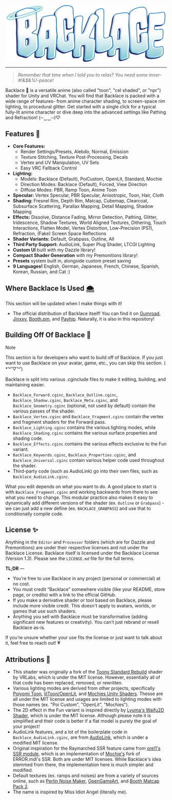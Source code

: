 <p align="left">
  <img src="./.assets/backlace.png" alt="Backlace Logo" width="500"/>
</p>

---

> *Remember that time when I told you to relax? You need some inner-#!&$&%!-peace!*

Backlace 🎀 is a versatile anime (also called "toon", "cel shaded", or "npr") shader for Unity and VRChat. You will find that Backlace is packed with a wide range of features- from anime character shading, to screen-space rim lighting, to procedural glitter. Get started with a single click for a typical fully-lit anime character or dive deep into the advanced settings like Pathing and Refraction! (─‿‿─)♡

## Features 🌈
- **Core Features:**
	- Render Settings/Presets, Alebdo, Normal, Emission
	- Texture Stitching, Texture Post-Processing, Decals
	- Vertex and UV Manipulation, UV Sets
	- Easy VRC Fallback Control
 - **Lighting:**
	 - Models: Backlace (Default), PoiCustom, OpenLit, Standard, Mochie
	 - Direction Modes: Backlace (Default), Forced, View Direction
	 - Diffuse Modes: PBR, Ramp Toon, Anime Toon
- **Specular:** Vertex Specular, PBR Specular, Anisotropic, Toon, Hair, Cloth
- **Shading:** Fresnel Rim, Depth Rim, Matcap, Cubemap, Clearcoat, Subsurface Scattering, Parallax Mapping, Detail Mapping, Shadow Mapping
- **Effects:** Dissolve, Distance Fading, Mirror Detection, Pathing, Glitter, Iridescence, Shadow Textures, World Aligned Textures, Dithering, Touch Interactions, Flatten Model, Vertex Distortion, Low-Precision (PS1), Refraction, (Fake) Screen Space Reflections
- **Shader Variants:** Default, Grabpass, Outline, All
- **Third Party Support:** AudioLink, Super Plug Shader, LTCGI Lighting
- **Custom UI** built with my Dazzle library!
- **Compact Shader Generation** with my Premonitions library!
- **Presets** system built in, alongside custom preset saving
- **9 Languages!** English, German, Japanese, French, Chinese, Spanish, Korean, Russian, and Cat :)

## Where Backlace Is Used 🌨️
This section will be updated when I make things with it!

- The official distribution of Backlace itself! You can find it on [Gumroad](https://kleineluka.gumroad.com/l/backlace), [Jinxxy](https://jinxxy.com/luka/backlace), [Booth.pm](https://lukasong.booth.pm/items/7551840), and [Payhip](https://payhip.com/b/71i3E). Naturally, it is also in this repository!

## Building Off Of Backlace 🫧
> [!NOTE] 
> This section is for developers who want to build off of Backlace. If you just want to use Backlace on your avatar, game, etc., you can skip this section. ( \*︾▽︾)

Backlace is split into various .cginclude files to make it editing, building, and maintaining easier.
- `Backlace_Forward.cginc`, `Backlace_Outline.cginc`, `Backlace_Shadow.cginc`, `Backlace_Meta.cginc`, and `Backlace_Geometry.cginc` (optional, not used by default) contain the various passes of the shader.
- `Backlace_Vertex.cginc` and `Backlace_Fragment.cginc` contain the vertex and fragment shaders for the Forward pass.
- `Backlace_Lighting.cginc` contains the various lighting modes, while `Backlace_Shading.cginc` contains the various surface properties and shading code.
- `Backlace_Effects.cginc` contains the various effects exclusive to the Fun variant.
- `Backlace_Keywords.cginc`, `Backlace_Properties.cginc`, and `Backlace_Universal.cginc` contain various helper code used throughout the shader.
- Third-party code (such as AudioLink) go into their own files, such as `Backlace_AudioLink.cginc`.

What you edit depends on what you want to do. A good place to start is with `Backlace_Fragment.cginc` and working backwards from there to see what you need to change. This modular practice also makes it easy to dynamically add different versions of the shader (ex. `Outline` or `Grabpass`) - we can just add a new define (ex. `BACKLACE_GRABPASS`) and use that to conditionally compile code.

## License ✨
Anything in the `Editor` and `Processor` folders (which are for Dazzle and Premonitions) are under their respective licenses and not under the Backlace License. Backlace itself is licensed under the Backlace License (Version 1.3). Please see the `LICENSE.md` file for the full terms.

**TL;DR** —
- You’re free to use Backlace in any project (personal or commercial) at no cost.
- You must credit “Backlace” somewhere visible (like your README, store page, or credits) with a link to the official GitHub.
- If you make a derivative shader or tool based on Backlace, please include more visible credit. This doesn't apply to avatars, worlds, or games that use such shaders.
- Anything you sell with Backlace must be transformative (adding significant new features or creativity). You can’t just rebrand or resell Backlace as-is.

If you’re unsure whether your use fits the license or just want to talk about it, feel free to reach out! 💗

## Attributions 🎨
- This shader was originally a fork of the [Toony Standard Rebuild](https://github.com/VRLabs/Toony-Standard-Rebuild) shader by VRLabs, which is under the MIT license. However, essentially all of that code has been replaced, removed, or rewritten.
- Various lighting modes are derived from other projects, specifically [Poiyomi Toon](https://github.com/poiyomi/PoiyomiToonShader), [lilToon/OpenLit](https://github.com/lilxyzw/lilToon), and [Mochies Unity Shaders](https://github.com/MochiesCode/Mochies-Unity-Shaders/). Thesse are all under the MIT license and usages are limited to lighting modes with those names (ex. \"Poi Custom\", \"OpenLit\", \"Mochies\").
- The 2D effect in the Fun variant is inspired directly by [Lyuma's Waifu2D Shader](https://github.com/lyuma/LyumaShader), which is under the MIT license. Although  please note it is simplified and their code is better if a flat model is purely the goal of your project!
- AudioLink features, and a lot of the boilerplate code in `Backlace_AudioLink.cginc`, are from [AudioLink](https://github.com/llealloo/audiolink), which is under a modified MIT license.
- Original inspiration for the Raymarched SSR feature came from [orel1's SSR module](github.com/orels1/orels-Unity-Shaders), which is an implementation of [Mochie's](https://github.com/MochiesCode/Mochies-Unity-Shaders/) fork of ERROR.mdl's SSR. Both are under MIT licenses. While Backlace's idea stemmed from there, the implementation here is much simpler and modified.
- Default textures (ex. ramps and noises) are from a variety of sources online, such as [Perlin Noise Maker](http://kitfox.com/projects/perlinNoiseMaker/), [OpenGameArt](https://opengameart.org/), and [Booth Matcap Pack 2](https://booth.pm/ja/items/5755167).
- The name is inspired by Miss Idiot Angel (literally me).